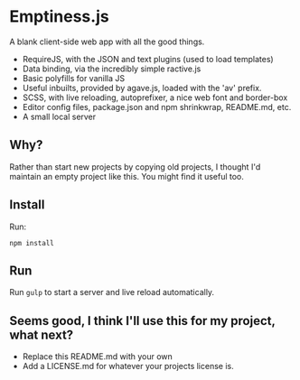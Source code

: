 # Emptiness.js

A blank client-side web app with all the good things.

- RequireJS, with the JSON and text plugins (used to load templates)
- Data binding, via the incredibly simple ractive.js
- Basic polyfills for vanilla JS
- Useful inbuilts, provided by agave.js, loaded with the 'av' prefix.
- SCSS, with live reloading, autoprefixer, a nice web font and border-box
- Editor config files, package.json and npm shrinkwrap, README.md, etc.
- A small local server

## Why?

Rather than start new projects by copying old projects, I thought I'd maintain an empty project like this. You might find it useful too.

## Install

Run:

    npm install

## Run

Run `gulp` to start a server and live reload automatically.

## Seems good, I think I'll use this for my project, what next?

 - Replace this README.md with your own
 - Add a LICENSE.md for whatever your projects license is.
